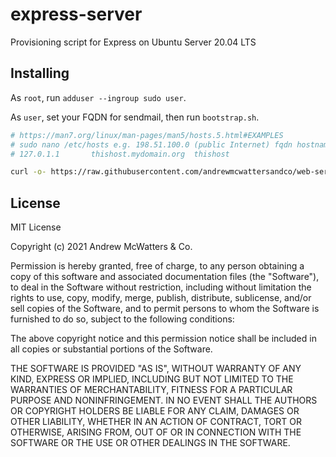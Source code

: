 # express-server
Provisioning script for Express on Ubuntu Server 20.04 LTS

## Installing

As `root`, run `adduser --ingroup sudo user`.

As `user`, set your FQDN for sendmail, then run `bootstrap.sh`.
```sh
# https://man7.org/linux/man-pages/man5/hosts.5.html#EXAMPLES
# sudo nano /etc/hosts e.g. 198.51.100.0 (public Internet) fqdn hostname
# 127.0.1.1       thishost.mydomain.org  thishost
```
```sh
curl -o- https://raw.githubusercontent.com/andrewmcwattersandco/web-server/main/bootstrap.sh | bash
```

## License
MIT License

Copyright (c) 2021 Andrew McWatters & Co.

Permission is hereby granted, free of charge, to any person obtaining a copy
of this software and associated documentation files (the "Software"), to deal
in the Software without restriction, including without limitation the rights
to use, copy, modify, merge, publish, distribute, sublicense, and/or sell
copies of the Software, and to permit persons to whom the Software is
furnished to do so, subject to the following conditions:

The above copyright notice and this permission notice shall be included in all
copies or substantial portions of the Software.

THE SOFTWARE IS PROVIDED "AS IS", WITHOUT WARRANTY OF ANY KIND, EXPRESS OR
IMPLIED, INCLUDING BUT NOT LIMITED TO THE WARRANTIES OF MERCHANTABILITY,
FITNESS FOR A PARTICULAR PURPOSE AND NONINFRINGEMENT. IN NO EVENT SHALL THE
AUTHORS OR COPYRIGHT HOLDERS BE LIABLE FOR ANY CLAIM, DAMAGES OR OTHER
LIABILITY, WHETHER IN AN ACTION OF CONTRACT, TORT OR OTHERWISE, ARISING FROM,
OUT OF OR IN CONNECTION WITH THE SOFTWARE OR THE USE OR OTHER DEALINGS IN THE
SOFTWARE.
